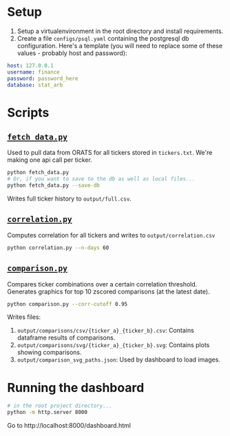 # Setup
1. Setup a virtualenvironment in the root directory and install requirements.
2. Create a file `configs/psql.yaml` containing the postgresql db configuration. Here's a template (you will need to replace some of these values - probably host and password):
```yaml
host: 127.0.0.1
username: finance
password: password_here
database: stat_arb
```

# Scripts
## [`fetch_data.py`](./fetch_data.py)
Used to pull data from ORATS for all tickers stored in `tickers.txt`. We're making one api call per ticker.
```bash
python fetch_data.py
# Or, if you want to save to the db as well as local files...
python fetch_data.py --save-db
```
Writes full ticker history to `output/full.csv`.

## [`correlation.py`](./correlation.py)
Computes correlation for all tickers and writes to `output/correlation.csv`
```bash
python correlation.py --n-days 60
```

## [`comparison.py`](./comparison.py)
Compares ticker combinations over a certain correlation threshold. Generates graphics for top 10 zscored comparisons (at the latest date).
```bash
python comparison.py --corr-cutoff 0.95
```
Writes files:
1. `output/comparisons/csv/{ticker_a}_{ticker_b}.csv`: Contains dataframe results of comparisons.
2. `output/comparisons/svg/{ticker_a}_{ticker_b}.svg`: Contains plots showing comparisons.
3. `output/comparison_svg_paths.json`: Used by dashboard to load images.


# Running the dashboard
```bash
# in the root project directory...
python -m http.server 8000
```
Go to http://localhost:8000/dashboard.html
